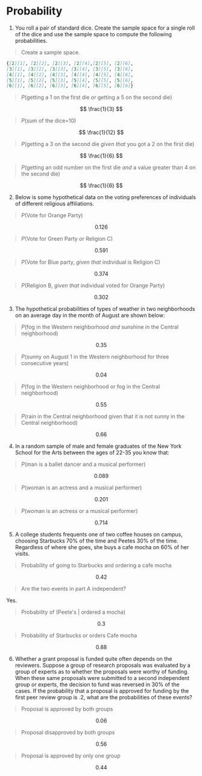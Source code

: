 # Probability 

1. You roll a pair of standard dice. Create the sample space for a single roll of the dice and use the sample space to compute the following probabilities. 

> Create a sample space. 

```markdown
{[2][1], [2][2], [2][3], [2][4],[2][5], [2][6],
[3][1], [3][2], [3][3], [3][4], [3][5], [3][6],
[4][1], [4][2], [4][3], [4][4], [4][5], [4][6],
[5][1], [5][2], [5][3], [5][4], [5][5], [5][6],
[6][1], [6][2], [6][3], [6][4], [6][5], [6][6]}
```

> $P$(getting a 1 on the first die *or* getting a 5 on the second die)

$$
\frac{1}{3}
$$

> $P$(sum of the dice=10)

$$
\frac{1}{12}
$$

> $P$(getting a 3 on the second die *given that* you got a 2 on the first die)

$$
\frac{1}{6}
$$

> $P$(getting an odd number on the first die *and* a value greater than 4 on the second die)

$$
\frac{1}{6}
$$

2. Below is some hypothetical data on the voting preferences of individuals of different religious affiliations. 

> $P$(Vote for Orange Party)

$$
0.126
$$

> $P$(Vote for Green Party *or* Religion C)

$$
0.591
$$

> $P$(Vote for Blue party, *given that* individual is Religion C)

$$
0.374
$$

> $P$(Religion B, *given that* individual voted for Orange Party)

$$
0.302
$$

3. The hypothetical probabilities of types of weather in two neighborhoods on an average day in the month of August are shown below: 

> $P$(fog in the Western neighborhood *and* sunshine in the Central neighborhood)

$$
0.35
$$

> $P$(sunny on August 1 in the Western neighborhood for three consecutive years)

$$
0.04
$$

> $P$(fog in the Western neighborhood or fog in the Central neighborhood)

$$
0.55
$$

> $P$(rain in the Central neighborhood given that it is not sunny in the Central neighborhood)

$$
0.66
$$

4. In a random sample of male and female graduates of the New York School for the Arts between the ages of 22-35 you know that:

> $P$(man is a ballet dancer and a musical performer)

$$
0.089
$$

> $P$(woman is an actress and a musical performer)

$$
0.201
$$

> $P$(woman is an actress or a musical performer)

$$
0.714
$$

5. A college students frequents one of two coffee houses on campus, choosing Starbucks 70% of the time and Peetes 30% of the time. Regardless of where she goes, she buys a cafe mocha on 60% of her visits. 

> Probability of going to Starbucks and ordering a cafe mocha

$$
0.42
$$

> Are the two events in part A independent? 

Yes. 

> Probability of (Peete's | ordered a mocha)

$$
0.3
$$

> Probability of Starbucks or orders Cafe mocha

$$
0.88
$$

6. Whether a grant proposal is funded quite often depends on the reviewers. Suppose a group of research proposals was evaluated by a group of experts as to whether the proposals were worthy of funding. When these same proposals were submitted to a second independent group or experts, the decision to fund was reversed in 30% of the cases. If the probability that a proposal is approved for funding by the first peer review group is .2, what are the probabilities of these events? 

> Proposal is approved by both groups

$$
0.06
$$

> Proposal disapproved by both groups

$$
0.56
$$

> Proposal is approved by only one group 

$$
0.44
$$

